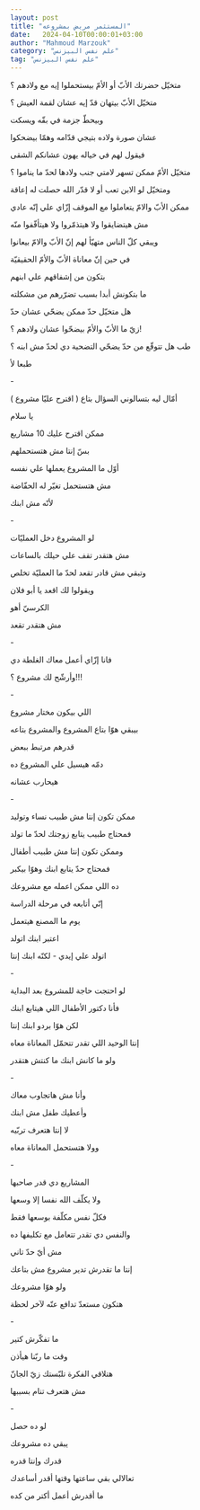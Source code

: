 ```yaml
---
layout: post
title: "المستثمر مريض بمشروعه"
date:   2024-04-10T00:00:01+03:00
author: "Mahmoud Marzouk"
category: "علم نفس البيزنس"
tag: "علم نفس البيزنس"
---
```



متخيّل حضرتك الأبّ أو الأمّ بيستحملوا إيه مع ولادهم
؟

متخيّل الأبّ بيتهان قدّ إيه عشان لقمة العيش ؟

وبيحطّ جزمة في بقّه ويسكت

عشان صورة ولاده بتيجي قدّامه وهمّا بيضحكوا

فيقول لهم في خياله يهون عشانكم الشقى

متخيّل الأمّ ممكن تسهر لامتي جنب ولادها لحدّ ما يناموا
؟

ومتخيّل لو الابن تعب أو لا قدّر الله حصلت له إعاقة

ممكن الأبّ والامّ يتعاملوا مع الموقف إزّاي علي إنّه
عادي

مش هيتضايقوا ولا هيتذمّروا ولا هيتأفّفوا منّه

ويبقي كلّ الناس متهيّأ لهم إنّ الأبّ والامّ بيعانوا

في حين إنّ معاناة الأبّ والأمّ الحقيقيّة

بتكون من إشفاقهم علي ابنهم

ما بتكونش أبدا بسبب تضرّرهم من مشكلته

هل متخيّل حدّ ممكن يضحّي عشان حدّ

زيّ ما الأبّ والأمّ بيضحّوا عشان ولادهم ؟!

طب هل تتوقّع من حدّ يضحّي التضحية دي لحدّ مش ابنه ؟

طبعا لأ

\-

أمّال ليه بتسالوني السؤال بتاع ( اقترح عليّا مشروع
)

يا سلام

ممكن اقترح عليك 10 مشاريع

بسّ إنتا مش هتستحملهم

أوّل ما المشروع يعملها علي نفسه

مش هتستحمل تغيّر له الحفّاضة

لأنّه مش ابنك

\-

لو المشروع دخل العمليّات

مش هتقدر تقف علي حيلك بالساعات

وتبقي مش قادر تقعد لحدّ ما العمليّة تخلص

ويقولوا لك اقعد يا أبو فلان

الكرسيّ أهو

مش هتقدر تقعد

\-

فانا إزّاي أعمل معاك الغلطة دي

وأرشّح لك مشروع ؟!!!

\-

اللي بيكون مختار مشروع

بيبقي هوّا بتاع المشروع والمشروع بتاعه

قدرهم مرتبط ببعض

دمّه هيسيل علي المشروع ده

هيحارب عشانه

\-

ممكن تكون إنتا مش طبيب نساء وتوليد

فمحتاج طبيب يتابع زوجتك لحدّ ما تولد

وممكن تكون إنتا مش طبيب أطفال

فمحتاج حدّ يتابع ابنك وهوّا بيكبر

ده اللي ممكن اعمله مع مشروعك

إنّي أتابعه في مرحلة الدراسة

يوم ما المصنع هيتعمل

اعتبر ابنك اتولد

اتولد علي إيدي - لكنّه ابنك إنتا

\-

لو احتجت حاجة للمشروع بعد البداية

فأنا دكتور الأطفال اللي هيتابع ابنك

لكن هوّا بردو ابنك إنتا

إنتا الوحيد اللي تقدر تتحمّل المعاناة معاه

ولو ما كانش ابنك ما كنتش هتقدر

\-

وأنا مش هاتجاوب معاك

وأعطيك طفل مش ابنك

لا إنتا هتعرف تربّيه

وولا هتستحمل المعاناة معاه

\-

المشاريع دي قدر صاحبها

ولا يكلّف الله نفسا إلا وسعها

فكلّ نفس مكلّفة بوسعها فقط

والنفس دي تقدر تتعامل مع تكليفها ده

مش أيّ حدّ تاني

إنتا ما تقدرش تدير مشروع مش بتاعك

ولو هوّا مشروعك

هتكون مستعدّ تدافع عنّه لآخر لحظة

\-

ما تفكّرش كتير

وقت ما ربّنا هيأذن

هتلاقي الفكرة تلبّستك زيّ الجانّ

مش هتعرف تنام بسببها

\-

لو ده حصل

يبقي ده مشروعك

قدرك وإنتا قدره

تعالالي بقي ساعتها وقتها أقدر أساعدك

ما أقدرش أعمل أكتر من كده
